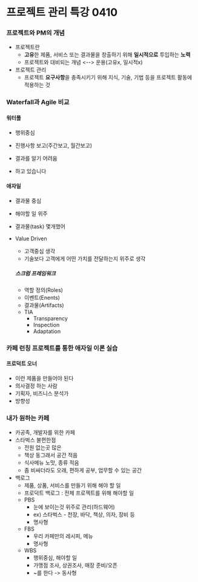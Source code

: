 # 프로젝트 관리 특강 0410

### 프로젝트와 PM의 개념

* 프로젝트란 
  * **고유**한 제품, 서비스 또는 결과물을 창출하기 위해 **일시적으로** 투입하는 **노력**
  * 프로젝트와 대비되는 개념 <--> 운용(고유x, 일시적x)
* 프로젝트 관리
  * 프로젝트 **요구사항**을 충족시키기 위해 지식, 기술, 기법 등을 프로젝트 활동에 적용하는 것

### Waterfall과 Agile 비교

#### 워터폴

* 행위중심

* 진행사항 보고(주간보고, 월간보고)
* 결과를 알기 어려움
* 하고 있습니다

#### 애자일

* 결과물 중심

* 해야할 일 위주

* 결과물(task) 몇개했어

* Value Driven

  * 고객중심 생각
  * 기술보다 고객에게 어떤 가치를 전달하는지 위주로 생각

  ##### 스크럼 프레임워크

  * 역할 정의(Roles)
  * 이벤트(Enents)
  * 결과물(Artifacts)
  * TIA
    * Transparency
    * Inspection
    * Adaptation

### 카페 런칭 프로젝트를 통한 애자일 이론 실습

#### 프로덕트 오너

* 이런 제품을 만들어야 된다
* 의사결정 하는 사람
* 기획자, 비즈니스 분석가
* 방향성

### 내가 원하는 카페

* 카공족, 개발자를 위한 카페
* 스타벅스 불편한점
  * 전원 없는곳 많은
  * 책상 동그래서 공간 적음
  * 식사메뉴 노맛, 종류 적음
  * 좀 비싸더라도 오래, 편하게 공부, 업무할 수 있는 공간
* 백로그
  * 제품, 상품, 서비스를 만들기 위해 해야 할 일
  * 프로덕트 백로그 : 전체 프로젝트를 위해 해야할 일
  * PBS 
    * 눈에 보이는것 위주로 관리(하드웨어)
    * ex) 스타벅스 - 천장, 바닥, 책상, 의자, 장비 등
    * 명사형
  * FBS 
    * 우리 카페만의 레시피, 메뉴
    * 명사형
  * WBS
    * 행위중심, 해야할 일
    * 가맹점 조사, 상권조사, 매장 준비/오픈 
    * ~를 한다 -> 동사형